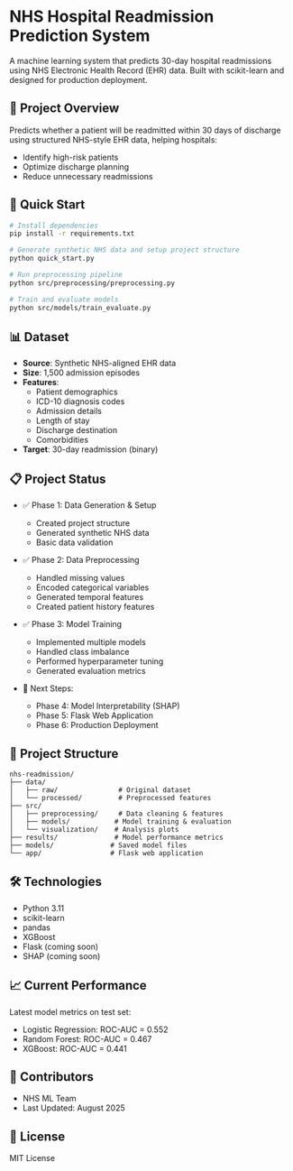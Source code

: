 # NHS Hospital Readmission Prediction System

A machine learning system that predicts 30-day hospital readmissions using NHS Electronic Health Record (EHR) data. Built with scikit-learn and designed for production deployment.

## 🎯 Project Overview

Predicts whether a patient will be readmitted within 30 days of discharge using structured NHS-style EHR data, helping hospitals:
- Identify high-risk patients
- Optimize discharge planning
- Reduce unnecessary readmissions

## 🚀 Quick Start

```bash
# Install dependencies
pip install -r requirements.txt

# Generate synthetic NHS data and setup project structure
python quick_start.py

# Run preprocessing pipeline
python src/preprocessing/preprocessing.py

# Train and evaluate models
python src/models/train_evaluate.py
```

## 📊 Dataset

- **Source**: Synthetic NHS-aligned EHR data
- **Size**: 1,500 admission episodes
- **Features**: 
  - Patient demographics
  - ICD-10 diagnosis codes
  - Admission details
  - Length of stay
  - Discharge destination
  - Comorbidities
- **Target**: 30-day readmission (binary)

## 📋 Project Status

- ✅ Phase 1: Data Generation & Setup
  - Created project structure
  - Generated synthetic NHS data
  - Basic data validation
  
- ✅ Phase 2: Data Preprocessing
  - Handled missing values
  - Encoded categorical variables
  - Generated temporal features
  - Created patient history features
  
- ✅ Phase 3: Model Training
  - Implemented multiple models
  - Handled class imbalance
  - Performed hyperparameter tuning
  - Generated evaluation metrics

- 🔄 Next Steps:
  - Phase 4: Model Interpretability (SHAP)
  - Phase 5: Flask Web Application
  - Phase 6: Production Deployment

## 📁 Project Structure

```
nhs-readmission/
├── data/
│   ├── raw/               # Original dataset
│   └── processed/         # Preprocessed features
├── src/
│   ├── preprocessing/     # Data cleaning & features
│   ├── models/           # Model training & evaluation
│   └── visualization/    # Analysis plots
├── results/              # Model performance metrics
├── models/              # Saved model files
└── app/                 # Flask web application
```

## 🛠 Technologies

- Python 3.11
- scikit-learn
- pandas
- XGBoost
- Flask (coming soon)
- SHAP (coming soon)

## 📈 Current Performance

Latest model metrics on test set:
- Logistic Regression: ROC-AUC = 0.552
- Random Forest: ROC-AUC = 0.467
- XGBoost: ROC-AUC = 0.441

## 👥 Contributors

- NHS ML Team
- Last Updated: August 2025

## 📝 License

MIT License
